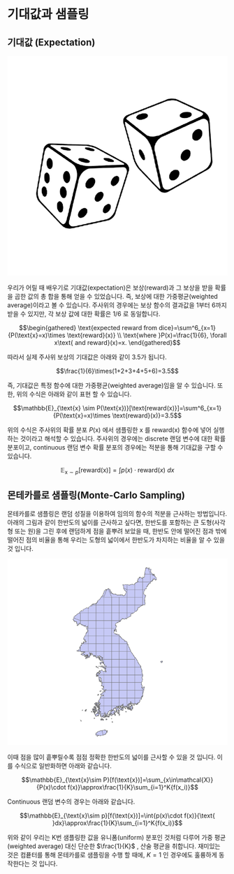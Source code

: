 # 기대값과 샘플링

## 기대값 (Expectation)

![주사위](../assets/02-04-01.png)

우리가 어릴 때 배우기로 기대값(expectation)은 보상(reward)과 그 보상을 받을 확률을 곱한 값의 총 합을 통해 얻을 수 있었습니다. 즉, 보상에 대한 가중평균(weighted average)이라고 볼 수 있습니다. 주사위의 경우에는 보상 함수의 결과값을 1부터 6까지 받을 수 있지만, 각 보상 값에 대한 확률은 $1/6$ 로 동일합니다.

$$\begin{gathered}
\text{expected reward from dice}=\sum^6_{x=1}{P(\text{x}=x)\times \text{reward}(x)} \\
\text{where }P(x)=\frac{1}{6}, \forall x\text{ and reward}(x)=x.
\end{gathered}$$

따라서 실제 주사위 보상의 기대값은 아래와 같이 3.5가 됩니다.

$$\frac{1}{6}\times(1+2+3+4+5+6)=3.5$$

즉, 기대값은 특정 함수에 대한 가중평균(weighted average)임을 알 수 있습니다. 또한, 위의 수식은 아래와 같이 표현 할 수 있습니다.

$$\mathbb{E}_{\text{x} \sim P(\text{x})}[\text{reward(x)}]=\sum^6_{x=1}{P(\text{x}=x)\times \text{reward}(x)}=3.5$$

위의 수식은 주사위의 확률 분포 $P(\text{x})$ 에서 샘플링한 $\text{x}$ 를 $\text{reward(x)}$ 함수에 넣어 실행하는 것이라고 해석할 수 있습니다. 주사위의 경우에는 discrete 랜덤 변수에 대한 확률 분포이고, continuous 랜덤 변수 확률 분포의 경우에는 적분을 통해 기대값을 구할 수 있습니다.

$$\mathbb{E}_{\text{x}\sim p}[\text{reward(x)}]=\int{p(x)\cdot\text{reward}(x)}\text{ }dx$$

## 몬테카를로 샘플링(Monte-Carlo Sampling)

몬테카를로 샘플링은 랜덤 성질을 이용하여 임의의 함수의 적분을 근사하는 방법입니다. 아래의 그림과 같이 한반도의 넓이를 근사하고 싶다면, 한반도를 포함하는 큰 도형(사각형 또는 원)을 그린 후에 랜덤하게 점을 흩뿌려 보았을 때, 한반도 안에 떨어진 점과 밖에 떨어진 점의 비율을 통해 우리는 도형의 넓이에서 한반도가 차지하는 비율을 알 수 있을 것 입니다.

![한반도의 넓이를 근사하고 싶다면?](../assets/02-04-02.png)

이때 점을 많이 흩뿌릴수록 점점 정확한 한반도의 넓이를 근사할 수 있을 것 입니다. 이를 수식으로 일반화하면 아래와 같습니다.

$$\mathbb{E}_{\text{x}\sim P}[f(\text{x})]=\sum_{x\in\mathcal{X}}{P(x)\cdot f(x)}\approx\frac{1}{K}\sum_{i=1}^K{f(x_i)}$$

Continuous 랜덤 변수의 경우는 아래와 같습니다.

$$\mathbb{E}_{\text{x}\sim p}[f(\text{x})]=\int{p(x)\cdot f(x)}{\text{ }dx}\approx\frac{1}{K}\sum_{i=1}^K{f(x_i)}$$

위와 같이 우리는 K번 샘플링한 값을 유니폼(uniform) 분포인 것처럼 다루어 가중 평균(weighted average) 대신 단순한 $\frac{1}{K}$ , 산술 평균을 취합니다. 재미있는 것은 컴픁터를 통해 몬테카를로 샘플링을 수행 할 때에, $K=1$ 인 경우에도 훌륭하게 동작한다는 것 입니다.
